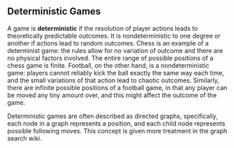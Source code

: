 ## Deterministic Games

A game is **deterministic** if the resolution of player actions leads to theoretically predictable outcomes. It is nondeterministic to one degree or another if actions lead to random outcomes. Chess is an example of a determinist game: the rules allow for no variation of outcome and there are no physical factors involved. The entire range of possible positions of a chess game is finite. Football, on the other hand, is a nondeterministic game: players cannot reliably kick the ball exactly the same way each time, and the small variations of that action lead to chaotic outcomes. Similarly, there are infinite possible positions of a football game, in that any player can be moved any tiny amount over, and this might affect the outcome of the game.

Deterministic games are often described as directed graphs, specifically, each node in a graph represents a position, and each child node represents possible following moves. This concept is given more treatment in the graph search wiki.